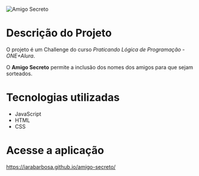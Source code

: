 ![Amigo Secreto](https://github.com/user-attachments/assets/0a31d6b8-14fe-451e-9955-75c9aa0e2558)


# Descrição do Projeto

O projeto é um Challenge do curso *Praticando Lógica de Programação - ONE+Alura*.

O **Amigo Secreto** permite a inclusão dos nomes dos amigos para que sejam sorteados.


# Tecnologias utilizadas

- JavaScript
- HTML
- CSS


# Acesse a aplicação
https://iarabarbosa.github.io/amigo-secreto/
